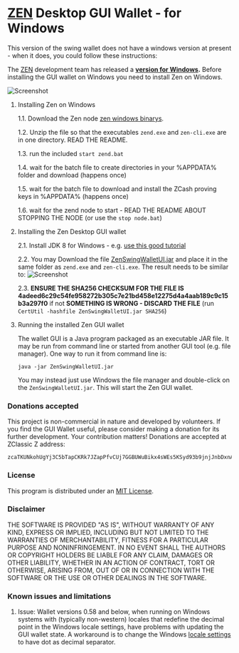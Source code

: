 # [ZEN](https://zencash.io/) Desktop GUI Wallet - for Windows

This version of the swing wallet does not have a windows version at present - when it does, you could follow these instructions:

The [ZEN](https://zencash.io/) development team has released a **[version for Windows](https://github.com/z-classic/zclassic/releases/tag/v1.0.5a).**
Before installing the GUI wallet on Windows you need to install Zen on Windows.

![Screenshot](https://github.com/vaklinov/zclassic-swing-wallet-ui/raw/master/docs/ZClassicWalletWindows.png "Zen Wallet for Windows")

1. Installing Zen on Windows

   1.1. Download the Zen node [zen windows binarys](https://github.com/cronicc/zen/releases).

   1.2. Unzip the file so that the executables `zend.exe` and `zen-cli.exe` are in one directory. READ THE README.
   
   1.3. run the included `start zend.bat`

   1.4. wait for the batch file to create directories in your %APPDATA% folder and download (happens once)

   1.5. wait for the batch file to download and install the ZCash proving keys in %APPDATA% (happens once)

   1.6. wait for the zend node to start - READ THE README ABOUT STOPPING THE NODE (or use the `stop node.bat`)

2. Installing the Zen Desktop GUI wallet

   2.1. Install JDK 8 for Windows - e.g. [use this good tutorial](http://www.wikihow.com/Install-the-Java-Software-Development-Kit)

   2.2. You may Download the file [ZenSwingWalletUI.jar](https://github.com/Scottrock/zen-swing-wallet-ui/tree/master/Win64/Wallet%20Binary)
   and place it in the same folder as `zend.exe` and `zen-cli.exe`. The result needs to be similar to:
![Screenshot](https://github.com/vaklinov/zclassic-swing-wallet-ui/raw/master/docs/ZClassicWinDir.png "Zen directory on Windows")

   2.3. **ENSURE THE SHA256 CHECKSUM FOR THE FILE IS 4adeed6c29c54fe958272b305c7e21bd458e12275d4a4aab189c9c15b3a297f0** if not **SOMETHING IS WRONG - DISCARD THE FILE** (run `CertUtil -hashfile ZenSwingWalletUI.jar SHA256`)

4. Running the installed Zen GUI wallet

   The wallet GUI is a Java program packaged as an executable JAR file. It may be run from command line or started from another GUI tool 
   (e.g. file manager). One way to run it from command line is:
   ```
   java -jar ZenSwingWalletUI.jar
   ```
   You may instead just use Windows the file manager and double-click on the `ZenSwingWalletUI.jar`. 
   This will start the Zen GUI wallet.

### Donations accepted
This project is non-commercial in nature and developed by volunteers. If you find the GUI
Wallet useful, please consider making a donation for its further development. Your contribution matters! Donations 
are accepted at ZClassic Z address:
```
zcaTKUNkohUgYj3C5bTapCKRk7JZapPfvCUj7GGBUWuBikx4sWEs5KSyd93b9jnjJnbDxnApyXyfeG482iJ5HzoC7cz6oob
```

### License
This program is distributed under an [MIT License](https://github.com/vaklinov/zclassic-swing-wallet-ui/raw/master/LICENSE).

### Disclaimer
THE SOFTWARE IS PROVIDED "AS IS", WITHOUT WARRANTY OF ANY KIND, EXPRESS OR
IMPLIED, INCLUDING BUT NOT LIMITED TO THE WARRANTIES OF MERCHANTABILITY,
FITNESS FOR A PARTICULAR PURPOSE AND NONINFRINGEMENT. IN NO EVENT SHALL THE
AUTHORS OR COPYRIGHT HOLDERS BE LIABLE FOR ANY CLAIM, DAMAGES OR OTHER
LIABILITY, WHETHER IN AN ACTION OF CONTRACT, TORT OR OTHERWISE, ARISING FROM,
OUT OF OR IN CONNECTION WITH THE SOFTWARE OR THE USE OR OTHER DEALINGS IN THE
SOFTWARE.

### Known issues and limitations

1. Issue: Wallet versions 0.58 and below, when running on Windows systems with (typically non-western) locales that
redefine the decimal point in the Windows locale settings, have problems with updating the GUI wallet state. 
A workaround is to change the Windows [locale settings](https://windows.lbl.gov/software/optics/5-1-2/Optics4.jpg) to have dot as decimal separator.
